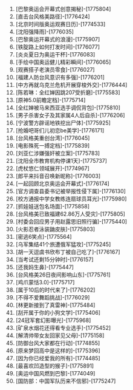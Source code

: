 
1. [巴黎奥运会开幕式创意揭秘]-[1775804]
1. [直击台风格美路径]-[1776424]
1. [北京时间版奥运观赛日历]-[1774533]
1. [沈阳强降雨]-[1776035]
1. [巴黎奥运开幕式的浪漫]-[1775907]
1. [铁腚路上如何打发时间]-[1776077]
1. [炎炎夏日为奥运干杯]-[1776083]
1. [手绘中国奥运健儿精彩瞬间]-[1776065]
1. [观赛搭子老演员零食]-[1776027]
1. [福建人防台风意识有多强]-[1776201]
1. [中方再就乌克兰危机开展穿梭外交]-[1776444]
1. [陈若琳：全红婵因跳207受折磨]-[1775583]
1. [原神5.0前瞻定档]-[1775714]
1. [全红婵被马来西亚选手调侃背包]-[1775810]
1. [男子杀害女子及其家属4人后自杀]-[1776206]
1. [宁波警方辟谣地铁挖出尸体]-[1775925]
1. [抢婚吧哥们儿初恋be美学]-[1776171]
1. [台风格美重创台湾]-[1776045]
1. [电影殊死一搏定档]-[1775839]
1. [刘亚仁涉嫌强奸被立案]-[1775783]
1. [沈阳全市教育机构停课1天]-[1775737]
1. [虎杖悠仁领域展开]-[1774967]
1. [郎平来抖音召唤新昵称]-[1776003]
1. [一起回顾北京奥运会开幕式]-[1776174]
1. [官方调查县委书记被举报性侵下属]-[1776130]
1. [校方通报中学女教练连扇球员耳光]-[1775980]
1. [抓娃娃送包名场面]-[1775858]
1. [台风格美已致福建62.86万人受灾]-[1775805]
1. [村委会回应男子用赵露思旧照行骗]-[1775440]
1. [火影忍者泳装鼬皮肤]-[1775803]
1. [密逃6笑点]-[1775564]
1. [乌军集结41个旅遭俄军猛攻]-[1775245]
1. [胡一天逗虞书欣布丁被自己吃了]-[1776167]
1. [当考试还剩15分钟时]-[1776157]
1. [还我妈生鼻]-[1775447]
1. [台风格美26日夜间影响山东]-[1775761]
1. [鸡爪蒙恬3.0]-[1775717]
1. [属于10后的时代来了]-[1776202]
1. [不得不爱舞蹈挑战]-[1776029]
1. [林更新接到了真雷神]-[1775484]
1. [刮开属于你的小狗文学]-[1775406]
1. [24冠军套幻影曝光]-[1775968]
1. [矿泉水烟花还得看专业选手]-[1775452]
1. [解清帅带女友回家见父母]-[1775158]
1. [防御台风大家都在行动]-[1774855]
1. [原来梦回高中是这样的]-[1775396]
1. [因为你已经爱我的所有]-[1774485]
1. [最喜欢凹造型的猴子]-[1775891]
1. [奥运中国风燃到巴黎]-[1774049]
1. [国防部：中国军队历来不信邪]-[1775247]